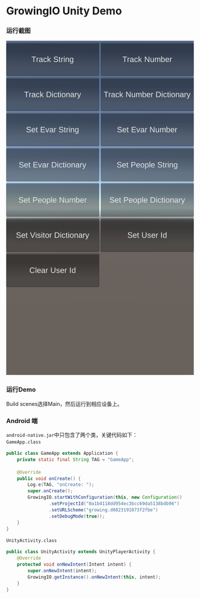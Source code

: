 # GrowingIO Unity Demo
### 运行截图
![](https://github.com/growingio/GrowingSDK-Unity-GameTrack/blob/master/UnityDemo/screenshots.png) 
### 运行Demo
Build scenes选择Main，然后运行到相应设备上。

### Android 端
`android-native.jar`中只包含了两个类，关键代码如下：   
`GameApp.class`   
```java
public class GameApp extends Application {
    private static final String TAG = "GameApp";

    @Override
    public void onCreate() {
        Log.e(TAG, "onCreate: ");
        super.onCreate();
        GrowingIO.startWithConfiguration(this, new Configuration()
                .setProjectId("0a1b4118dd954ec3bcc69da5138bdb96")
                .setURLScheme("growing.d0823191073f2fbe")
                .setDebugMode(true));
    }
}
```
`UnityActivity.class`   
```java
public class UnityActivity extends UnityPlayerActivity {
    @Override
    protected void onNewIntent(Intent intent) {
        super.onNewIntent(intent);
        GrowingIO.getInstance().onNewIntent(this, intent);
    }
}
```